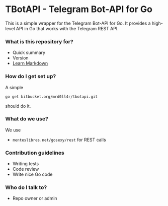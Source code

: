 # TBotAPI - Telegram Bot-API for Go #

This is a simple wrapper for the Telegram Bot-API for Go. It provides a high-level API in Go that works with the Telegram REST API.

### What is this repository for? ###

* Quick summary
* Version
* [Learn Markdown](https://bitbucket.org/tutorials/markdowndemo)

### How do I get set up? ###

A simple

    go get bitbucket.org/mrd0ll4r/tbotapi.git

should do it.

### What do we use? ###

We use

* `menteslibres.net/gosexy/rest` for REST calls

### Contribution guidelines ###

* Writing tests
* Code review
* Write nice Go code

### Who do I talk to? ###

* Repo owner or admin